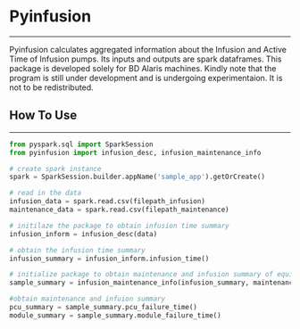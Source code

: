 # Pyinfusion
---
Pyinfusion calculates aggregated information about the Infusion and Active Time of Infusion pumps. Its inputs and outputs are spark dataframes. This package is developed solely for BD Alaris machines. Kindly note that the program is still under development and is undergoing experimentaion. It is not to be redistributed.




## How To Use
---

```python
from pyspark.sql import SparkSession
from pyinfusion import infusion_desc, infusion_maintenance_info

# create spark instance
spark = SparkSession.builder.appName('sample_app').getOrCreate()

# read in the data
infusion_data = spark.read.csv(filepath_infusion)
maintenance_data = spark.read.csv(filepath_maintenance)

# initilaze the package to obtain infusion time summary
infusion_inform = infusion_desc(data)

# obtain the infusion time summary
infusion_summary = infusion_inform.infusion_time()

# initialize package to obtain maintenance and infusion summary of equipement repaired
sample_summary = infusion_maintenance_info(infusion_summary, maintenance_data)

#obtain maintenance and infuion summary
pcu_summary = sample_summary.pcu_failure_time()
module_summary = sample_summary.module_failure_time()



```